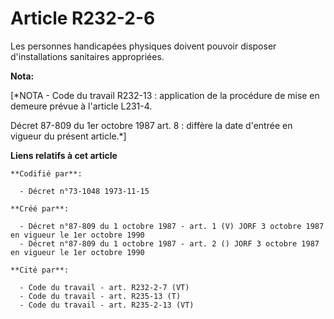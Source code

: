 # Article R232-2-6

Les personnes handicapées physiques doivent pouvoir disposer d'installations sanitaires appropriées.

**Nota:**

[*NOTA - Code du travail R232-13 : application de la procédure de mise en demeure prévue à l'article L231-4.

Décret 87-809 du 1er octobre 1987 art. 8 : diffère la date d'entrée en vigueur du présent article.*]

**Liens relatifs à cet article**

	**Codifié par**:

	  - Décret n°73-1048 1973-11-15

	**Créé par**:

	  - Décret n°87-809 du 1 octobre 1987 - art. 1 (V) JORF 3 octobre 1987 en vigueur le 1er octobre 1990
	  - Décret n°87-809 du 1 octobre 1987 - art. 2 () JORF 3 octobre 1987 en vigueur le 1er octobre 1990

	**Cité par**:

	  - Code du travail - art. R232-2-7 (VT)
	  - Code du travail - art. R235-13 (T)
	  - Code du travail - art. R235-2-13 (VT)
